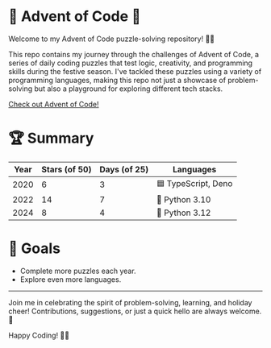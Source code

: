 # 📅 Advent of Code 🎄
Welcome to my Advent of Code puzzle-solving repository! 🧩✨

This repo contains my journey through the challenges of Advent of Code, a series of daily coding puzzles that test logic, creativity, and programming skills during the festive season. I've tackled these puzzles using a variety of programming languages, making this repo not just a showcase of problem-solving but also a playground for exploring different tech stacks.

[Check out Advent of Code!](https://adventofcode.com/2024/about)

# 🏆 Summary

| Year | Stars (of 50) | Days (of 25) | Languages           |
|------|---------------|--------------|---------------------|
| 2020 | 6             | 3            | 🟦 TypeScript, Deno |
| 2022 | 14            | 7            | 🐍 Python 3.10      |
| 2024 | 8             | 4            | 🐍 Python 3.12      |


# 🌟 Goals
- Complete more puzzles each year.
- Explore even more languages.

---
Join me in celebrating the spirit of problem-solving, learning, and holiday cheer! Contributions, suggestions, or just a quick hello are always welcome. 🎉

Happy Coding! 🎄✨